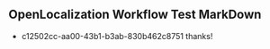 ## OpenLocalization Workflow Test MarkDown
* c12502cc-aa00-43b1-b3ab-830b462c8751 
thanks!<!--HONumber=Mar16_HO2-->
